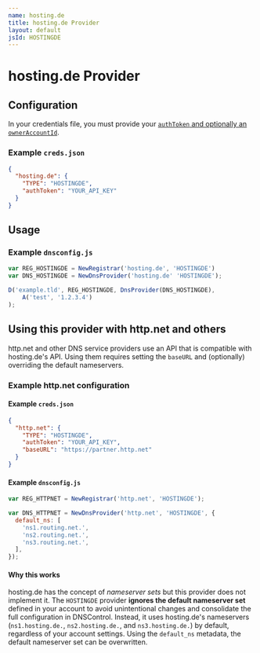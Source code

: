 ```yaml
---
name: hosting.de
title: hosting.de Provider
layout: default
jsId: HOSTINGDE
---
```


# hosting.de Provider

## Configuration

In your credentials file, you must provide your [`authToken` and optionally an `ownerAccountId`](https://www.hosting.de/api/#requests-and-authentication).

### Example `creds.json`

```json
{
  "hosting.de": {
    "TYPE": "HOSTINGDE",
    "authToken": "YOUR_API_KEY"
  }
}
```

## Usage

### Example `dnsconfig.js`

```js
var REG_HOSTINGDE = NewRegistrar('hosting.de', 'HOSTINGDE')
var DNS_HOSTINGDE = NewDnsProvider('hosting.de' 'HOSTINGDE');

D('example.tld', REG_HOSTINGDE, DnsProvider(DNS_HOSTINGDE),
    A('test', '1.2.3.4')
);
```

## Using this provider with http.net and others

http.net and other DNS service providers use an API that is compatible with hosting.de's API.
Using them requires setting the `baseURL` and (optionally) overriding the default nameservers.

### Example http.net configuration

#### Example `creds.json`

```json
{
  "http.net": {
    "TYPE": "HOSTINGDE",
    "authToken": "YOUR_API_KEY",
    "baseURL": "https://partner.http.net"
  }
}
```

#### Example `dnsconfig.js`

```js
var REG_HTTPNET = NewRegistrar('http.net', 'HOSTINGDE');

var DNS_HTTPNET = NewDnsProvider('http.net', 'HOSTINGDE', {
  default_ns: [
    'ns1.routing.net.',
    'ns2.routing.net.',
    'ns3.routing.net.',
  ],
});
```

#### Why this works

hosting.de has the concept of _nameserver sets_ but this provider does not implement it.
The `HOSTINGDE` provider **ignores the default nameserver set** defined in your account to avoid unintentional changes and consolidate the full configuration in DNSControl.
Instead, it uses hosting.de's nameservers (`ns1.hosting.de.`, `ns2.hosting.de.`, and `ns3.hosting.de.`) by default, regardless of your account settings.
Using the `default_ns` metadata, the default nameserver set can be overwritten.
